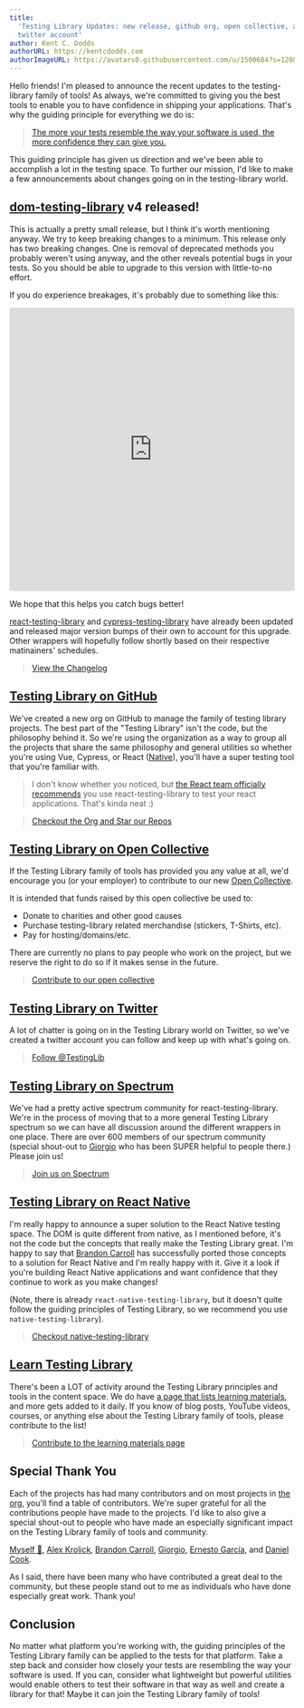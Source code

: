 ```yaml
---
title:
  'Testing Library Updates: new release, github org, open collective, and
  twitter account'
author: Kent C. Dodds
authorURL: https://kentcdodds.com
authorImageURL: https://avatars0.githubusercontent.com/u/1500684?s=120&v=4
---
```


Hello friends! I'm pleased to announce the recent updates to the testing-library
family of tools! As always, we're committed to giving you the best tools to
enable you to have confidence in shipping your applications. That's why the
guiding principle for everything we do is:

> [The more your tests resemble the way your software is used, the more confidence they can give you.](https://twitter.com/kentcdodds/status/977018512689455106)

This guiding principle has given us direction and we've been able to accomplish
a lot in the testing space. To further our mission, I'd like to make a few
announcements about changes going on in the testing-library world.

## [dom-testing-library](https://github.com/testing-library/dom-testing-library) v4 released!

This is actually a pretty small release, but I think it's worth mentioning
anyway. We try to keep breaking changes to a minimum. This release only has two
breaking changes. One is removal of deprecated methods you probably weren't
using anyway, and the other reveals potential bugs in your tests. So you should
be able to upgrade to this version with little-to-no effort.

If you do experience breakages, it's probably due to something like this:

<!-- prettier in my editor treats this like MDX, which turns this into a
self-closing tag. But the parser docusaurus uses doesn't like that so we'll
just disable it here -->
<!-- prettier-ignore -->
<iframe
  src="https://codesandbox.io/embed/9zw1wv59mw?fontsize=14&module=%2Fsrc%2F__tests__%2Findex.js&previewwindow=tests&view=editor"
  title="React Codesandbox"
  style="width:100%; height:500px; border:0; border-radius: 4px; overflow:hidden;"
  sandbox="allow-modals allow-forms allow-popups allow-scripts allow-same-origin"
></iframe>

We hope that this helps you catch bugs better!

[react-testing-library](https://github.com/testing-library/react-testing-library)
and
[cypress-testing-library](https://github.com/testing-library/cypress-testing-library)
have already been updated and released major version bumps of their own to
account for this upgrade. Other wrappers will hopefully follow shortly based on
their respective matinainers' schedules.

> [View the Changelog](https://github.com/testing-library/dom-testing-library/releases/tag/v4.0.0)

## [Testing Library on GitHub](https://github.com/testing-library)

We've created a new org on GitHub to manage the family of testing library
projects. The best part of the "Testing Library" isn't the code, but the
philosophy behind it. So we're using the organization as a way to group all the
projects that share the same philosophy and general utilities so whether you're
using Vue, Cypress, or React
([Native](https://github.com/testing-library/native-testing-library)), you'll
have a super testing tool that you're familiar with.

> I don't know whether you noticed, but
> [the React team officially recommends](https://reactjs.org/blog/2019/02/06/react-v16.8.0.html)
> you use react-testing-library to test your react applications. That's kinda
> neat :)

<!-- break between the two quoted texts -->

> [Checkout the Org and Star our Repos](https://github.com/testing-library)

## [Testing Library on Open Collective](https://opencollective.com/testing-library)

If the Testing Library family of tools has provided you any value at all, we'd
encourage you (or your employer) to contribute to our new
[Open Collective](https://opencollective.com/testing-library).

It is intended that funds raised by this open collective be used to:

- Donate to charities and other good causes
- Purchase testing-library related merchandise (stickers, T-Shirts, etc).
- Pay for hosting/domains/etc.

There are currently no plans to pay people who work on the project, but we
reserve the right to do so if it makes sense in the future.

> [Contribute to our open collective](https://opencollective.com/testing-library)

## [Testing Library on Twitter](https://twitter.com/testinglib)

A lot of chatter is going on in the Testing Library world on Twitter, so we've
created a twitter account you can follow and keep up with what's going on.

> [Follow @TestingLib](https://twitter.com/testinglib)

## [Testing Library on Spectrum](https://spectrum.chat/react-testing-library)

We've had a pretty active spectrum community for react-testing-library. We're in
the process of moving that to a more general Testing Library spectrum so we can
have all discussion around the different wrappers in one place. There are over
600 members of our spectrum community (special shout-out to
[Giorgio](https://spectrum.chat/users/gpx) who has been SUPER helpful to people
there.) Please join us!

> [Join us on Spectrum](https://spectrum.chat/react-testing-library)

## [Testing Library on React Native](https://www.native-testing-library.com/)

I'm really happy to announce a super solution to the React Native testing space.
The DOM is quite different from native, as I mentioned before, it's not the code
but the concepts that really make the Testing Library great. I'm happy to say that
[Brandon Carroll](https://twitter.com/bcarroll22) has successfully ported those
concepts to a solution for React Native and I'm really happy with it. Give it a
look if you're building React Native applications and want confidence that they
continue to work as you make changes!

(Note, there is already `react-native-testing-library`, but it doesn't quite follow
the guiding principles of Testing Library, so we recommend you use
`native-testing-library`).

> [Checkout native-testing-library](https://www.native-testing-library.com/)

## [Learn Testing Library](https://testing-library.com/docs/learning)

There's been a LOT of activity around the Testing Library principles and tools in
the content space. We do have
[a page that lists learning materials](https://testing-library.com/docs/learning),
and more gets added to it daily. If you know of blog posts, YouTube videos,
courses, or anything else about the Testing Library family of tools, please
contribute to the list!

> [Contribute to the learning materials page](https://github.com/testing-library/testing-library-docs/edit/master/docs/learning.md)

## Special Thank You

Each of the projects has had many contributors and on most projects in
[the org](https://github.com/testing-library), you'll find a table of contributors.
We're super grateful for all the contributions people have made to the projects.
I'd like to also give a special shout-out to people who have made an especially
significant impact on the Testing Library family of tools and community.

[Myself 👋](https://kentcdodds.com), [Alex Krolick](https://alexkrolick.com/),
[Brandon Carroll](https://twitter.com/bcarroll22),
[Giorgio](https://twitter.com/Gpx), [Ernesto García](https://twitter.com/gnapse),
and [Daniel Cook](https://github.com/dfcook).

As I said, there have been many who have contributed a great deal to the community,
but these people stand out to me as individuals who have done especially great work.
Thank you!

## Conclusion

No matter what platform you're working with, the guiding principles of the Testing
Library family can be applied to the tests for that platform. Take a step back and
consider how closely your tests are resembling the way your software is used. If
you can, consider what lightweight but powerful utilities would enable others to
test their software in that way as well and create a library for that! Maybe it can
join the Testing Library family of tools!
